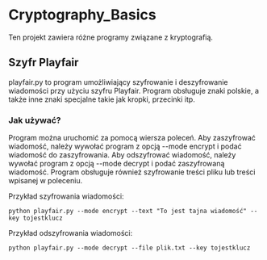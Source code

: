 # Cryptography_Basics
Ten projekt zawiera różne programy związane z kryptografią.

## Szyfr Playfair
playfair.py to program umożliwiający szyfrowanie i deszyfrowanie wiadomości przy użyciu szyfru Playfair. Program obsługuje znaki polskie, a także inne znaki specjalne takie jak kropki, przecinki itp.

### Jak używać?
Program można uruchomić za pomocą wiersza poleceń. Aby zaszyfrować wiadomość, należy wywołać program z opcją --mode encrypt i podać wiadomość do zaszyfrowania. Aby odszyfrować wiadomość, należy wywołać program z opcją --mode decrypt i podać zaszyfrowaną wiadomość.
Program obsługuje również szyfrowanie treści pliku lub treści wpisanej w poleceniu.

Przykład szyfrowania wiadomości:
```
python playfair.py --mode encrypt --text "To jest tajna wiadomość" --key tojestklucz
```

Przykład odszyfrowania wiadomości:
```
python playfair.py --mode decrypt --file plik.txt --key tojestklucz
```
